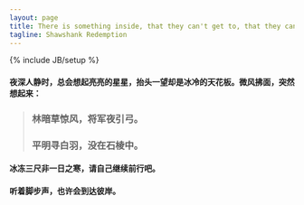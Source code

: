 ```yaml
---
layout: page
title: There is something inside, that they can't get to, that they can't touch. That's yours.
tagline: Shawshank Redemption
---
```

{% include JB/setup %}


#### 夜深人静时，总会想起亮亮的星星，抬头一望却是冰冷的天花板。微风拂面，突然想起来：

> ###  林暗草惊风，将军夜引弓。
>
> ###  平明寻白羽，没在石棱中。

#### 冰冻三尺非一日之寒，请自己继续前行吧。

#### 听着脚步声，也许会到达彼岸。